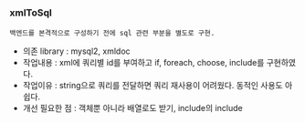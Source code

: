 ### xmlToSql
```
백엔드를 본격적으로 구성하기 전에 sql 관련 부분을 별도로 구현.
```
- 의존 library :  mysql2, xmldoc
- 작업내용 :  xml에 쿼리별 id를 부여하고 if, foreach, choose, include를 구현하였다.
- 작업이유 : string으로 쿼리를 전달하면 쿼리 재사용이 어려웠다. 동적인 사용도 아쉽다.
- 개선 필요한 점 : 객체뿐 아니라 배열로도 받기, include의 include